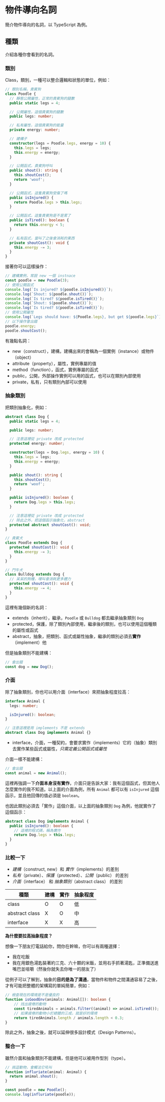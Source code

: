 # 物件導向名詞

簡介物件導向的名詞，以 TypeScript 為例。

## 種類

介紹各種你會看到的名詞。

### 類別

Class，類別，一種可以整合邏輯和狀態的單位，例如：

```typescript
// 類別名稱，貴賓狗
class Poodle {
  // 靜態公開屬性，正常的貴賓狗的腿數
  public static legs = 4;

  // 公開屬性，這個貴賓狗的腿數
  public legs: number;

  // 私有屬性，這個貴賓狗的能量
  private energy: number;

  // 建構子
  constructor(legs = Poodle.legs, energy = 10) {
    this.legs = legs;
    this.energy = energy;
  }

  // 公開函式，貴賓狗呼叫
  public shout(): string {
    this.shoutCost();
    return 'woof';
  }

  // 公開函式，這隻貴賓狗受傷了嗎
  public isInjured() {
    return Poodle.legs > this.legs;
  }

  // 公開函式，這隻貴賓狗是不是累了
  public isTired(): boolean {
    return this.energy < 5;
  }

  // 私有函式，當叫了之後會消耗的東西
  private shoutCost(): void {
    this.energy -= 3;
  }
}
```

接著你可以這樣操作：

```typescript
// 建構實例，常說 new 一個 instnace
const poodle = new Poodle(3);
// 使用公開函式
console.log(`Is injured? ${poodle.isInjured()}`);
console.log(`Shout: ${poodle.shout()}`);
console.log(`Is tired? ${poodle.isTired()}`);
console.log(`Shout: ${poodle.shout()}`);
console.log(`Is tired? ${poodle.isTired()}`);
// 使用公開屬性
console.log(`Legs should have: ${Poodle.legs}, but get ${poodle.legs}`);
// 以下操作會出錯
poodle.energy;
poodle.shoutCost();
```

有幾點名詞：

-   new（construct），建構，建構出來的會稱為一個實例（instance）或物件（object）
-   attribute（property），屬性，實例專屬的值
-   method（function），函式，實例專屬的函式
-   public，公開，外部操作實例可以用的函式，也可以在類別內部使用
-   private，私有，只有類別內部可以使用

### 抽象類別

把類別抽象化，例如：

```typescript
abstract class Dog {
  public static legs = 4;

  public legs: number;

  // 注意這裡從 private 改成 protected
  protected energy: number;

  constructor(legs = Dog.legs, energy = 10) {
    this.legs = legs;
    this.energy = energy;
  }

  public shout(): string {
    this.shoutCost();
    return 'woof';
  }

  public isInjured(): boolean {
    return Dog.legs > this.legs;
  }

  // 注意這裡從 private 改成 protected
  // 除此之外，把這個函示抽象化，abstract
  protected abstract shoutCost(): void;
}

// 貴賓犬
class Poodle extends Dog {
  protected shoutCost(): void {
    this.energy -= 3;
  }
}

// 鬥牛犬
class Bulldog extends Dog {
  // 呆呆的狗種，嚎叫會消耗更多體力
  protected shoutCost(): void {
    this.energy -= 4;
  }
}
```

這裡有幾個新的名詞：

-   extends（inherit），繼承，`Poodle` 或 `Bulldog` 都去繼承抽象類別 `Dog`
-   protected，保護，除了類別內部使用，繼承後的類別，也可以使用這個種類的屬性或函式
-   abstract，抽象，把類別、函式或屬性抽象，繼承的類別必須去**實作**（implement）他

但是抽象類別不能建構：

```typescript
// 會出錯
const dog = new Dog();
```

### 介面

除了抽象類別，你也可以用介面（interface）來把抽象程度拉高：

```typescript
interface Animal {
  legs: number;

  isInjured(): boolean;
}

// 注意這裡是用 implements 不是 extends
abstract class Dog implements Animal {}
```

-   interface，介面，一種契約，會要求實作（implements）它的（抽象）類別去實作某些函式或屬性，*只需定義公開函式或屬性*

介面一樣不能建構：

```typescript
// 會出錯
const animal = new Animal();
```

這裡再強調一下**介面本身沒有實作**，介面只是告訴大家：我有這個函式，但其他人怎麼實作的我不知道。以上面的介面為例，所有 `Animal` 都可以有 `isInjured` 這個函示，並且他回傳的值必須是 `boolean`。

也因此類別必須去「實作」這個介面，以上面的抽象類別 `Dog` 為例，他就實作了這個函示：

```typescript
abstract class Dog implements Animal {
  public isInjured(): boolean {
    // 這裡的程式碼，稱為實作
    return Dog.legs > this.legs;
  }
}
```

### 比較一下

-   *建構*（construct, new）和 *實作*（implements）的差別
-   *私有*（private）、*保護*（protected）、*公開*（public） 的差別
-   *介面*（interface） 和 *抽象類別*（abstract class） 的差別

| 種類           | 建構 | 實作 | 抽象程度 |
| -------------- | ---- | ---- | -------- |
| class          | O    | O    | 低       |
| abstract class | X    | O    | 中       |
| interface      | X    | X    | 高       |

**為什麼要拉高抽象程度？**

想像一下朋友打電話給你，問你在幹嘛，你可以有兩種選擇：

-   我在吃飯
-   我在用銀色湯匙裝著約三克、六十顆的米飯，並用右手抓著湯匙，正準備送進嘴巴並咀嚼（然後你就失去你唯一的朋友了）

從例子可以了解到，抽象的**目的是為了溝通**，當物件和物件之間溝通容易了之後，才有可能把整體的架構寫的單純簡單，例如：

```typescript
// 檢查現在的環境是不是優良的
function isGoodEnv(animals: Animal[]): boolean {
    // 找出疲倦的動物
    const tiredAnimals = animals.filter((animal) => animal.isTired());
    // 如果疲倦的動物小於總體的三成，就是好的環境
    return tiredAnimals.length / animals.length < 0.3;
}
```

除此之外，抽象之後，就可以延伸很多設計模式（Design Patterns）。

### 整合一下

雖然介面和抽象類別不能建構，但是他可以被用作型別（type）。

```typescript
// 挑逗動物，會觸法它吼叫
function influriate(animal: Animal) {
  return animal.shout();
}

const poodle = new Poodle();
console.log(influriate(poodle));
```
